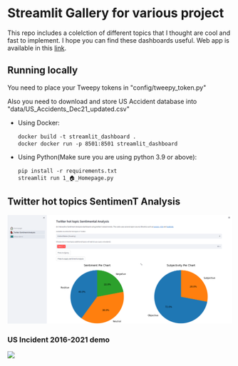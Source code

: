 # Streamlit Gallery for various project
This repo includes a colelction of different topics that I thought are cool and fast to implement. I hope you can find these dashboards useful. 
Web app is available in this [link](http://132.145.255.177:8501/).
## Running locally
<p>You need to place your Tweepy tokens in "config/tweepy_token.py"</p>
<p>Also you need to download and store US Accident database into  "data/US_Accidents_Dec21_updated.csv"</p>

* Using Docker:
    ```
    docker build -t streamlit_dashboard . 
    docker docker run -p 8501:8501 streamlit_dashboard
    ```

* Using Python(Make sure you are using python 3.9 or above):
    ```
    pip install -r requirements.txt
    streamlit run 1_🏠_Homepage.py 
    ```


## Twitter hot topics SentimenT Analysis
![](/demo/sentiment.PNG)

### US Incident 2016-2021 demo
![](/demo/demo_us_incident.gif)